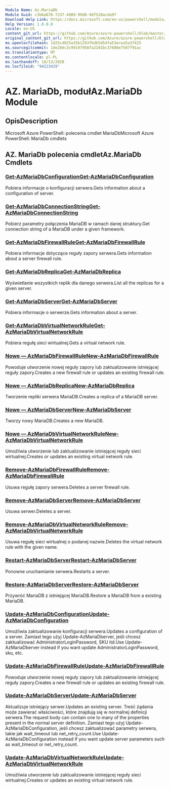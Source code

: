 ```yaml
---
Module Name: Az.MariaDb
Module Guid: c3b6a676-7237-4989-99d0-9df520acda9f
Download Help Link: https://docs.microsoft.com/en-us/powershell/module/az.mariadb
Help Version: 1.0.0.0
Locale: en-US
content_git_url: https://github.com/Azure/azure-powershell/blob/master/src/MariaDb/help/Az.MariaDb.md
original_content_git_url: https://github.com/Azure/azure-powershell/blob/master/src/MariaDb/help/Az.MariaDb.md
ms.openlocfilehash: 1d25c4025a35b1293fbdb5d54fa53ecea5a3f425
ms.sourcegitcommit: 1de2b6c3c99197958fa2101bc37680e7507f91ac
ms.translationtype: MT
ms.contentlocale: pl-PL
ms.lasthandoff: 10/13/2020
ms.locfileid: "94223419"
---
```

# <span data-ttu-id="73c7d-101">AZ. MariaDb, moduł</span><span class="sxs-lookup"><span data-stu-id="73c7d-101">Az.MariaDb Module</span></span>
## <span data-ttu-id="73c7d-102">Opis</span><span class="sxs-lookup"><span data-stu-id="73c7d-102">Description</span></span>
<span data-ttu-id="73c7d-103">Microsoft Azure PowerShell: polecenia cmdlet MariaDb</span><span class="sxs-lookup"><span data-stu-id="73c7d-103">Microsoft Azure PowerShell: MariaDb cmdlets</span></span>

## <span data-ttu-id="73c7d-104">AZ. MariaDb polecenia cmdlet</span><span class="sxs-lookup"><span data-stu-id="73c7d-104">Az.MariaDb Cmdlets</span></span>
### [<span data-ttu-id="73c7d-105">Get-AzMariaDbConfiguration</span><span class="sxs-lookup"><span data-stu-id="73c7d-105">Get-AzMariaDbConfiguration</span></span>](Get-AzMariaDbConfiguration.md)
<span data-ttu-id="73c7d-106">Pobiera informacje o konfiguracji serwera.</span><span class="sxs-lookup"><span data-stu-id="73c7d-106">Gets information about a configuration of server.</span></span>

### [<span data-ttu-id="73c7d-107">Get-AzMariaDbConnectionString</span><span class="sxs-lookup"><span data-stu-id="73c7d-107">Get-AzMariaDbConnectionString</span></span>](Get-AzMariaDbConnectionString.md)
<span data-ttu-id="73c7d-108">Pobierz parametry połączenia MariaDB w ramach danej struktury.</span><span class="sxs-lookup"><span data-stu-id="73c7d-108">Get connection string of a MariaDB under a given framework.</span></span>

### [<span data-ttu-id="73c7d-109">Get-AzMariaDbFirewallRule</span><span class="sxs-lookup"><span data-stu-id="73c7d-109">Get-AzMariaDbFirewallRule</span></span>](Get-AzMariaDbFirewallRule.md)
<span data-ttu-id="73c7d-110">Pobiera informacje dotyczące reguły zapory serwera.</span><span class="sxs-lookup"><span data-stu-id="73c7d-110">Gets information about a server firewall rule.</span></span>

### [<span data-ttu-id="73c7d-111">Get-AzMariaDbReplica</span><span class="sxs-lookup"><span data-stu-id="73c7d-111">Get-AzMariaDbReplica</span></span>](Get-AzMariaDbReplica.md)
<span data-ttu-id="73c7d-112">Wyświetlanie wszystkich replik dla danego serwera.</span><span class="sxs-lookup"><span data-stu-id="73c7d-112">List all the replicas for a given server.</span></span>

### [<span data-ttu-id="73c7d-113">Get-AzMariaDbServer</span><span class="sxs-lookup"><span data-stu-id="73c7d-113">Get-AzMariaDbServer</span></span>](Get-AzMariaDbServer.md)
<span data-ttu-id="73c7d-114">Pobiera informacje o serwerze.</span><span class="sxs-lookup"><span data-stu-id="73c7d-114">Gets information about a server.</span></span>

### [<span data-ttu-id="73c7d-115">Get-AzMariaDbVirtualNetworkRule</span><span class="sxs-lookup"><span data-stu-id="73c7d-115">Get-AzMariaDbVirtualNetworkRule</span></span>](Get-AzMariaDbVirtualNetworkRule.md)
<span data-ttu-id="73c7d-116">Pobiera regułę sieci wirtualnej.</span><span class="sxs-lookup"><span data-stu-id="73c7d-116">Gets a virtual network rule.</span></span>

### [<span data-ttu-id="73c7d-117">Nowe — AzMariaDbFirewallRule</span><span class="sxs-lookup"><span data-stu-id="73c7d-117">New-AzMariaDbFirewallRule</span></span>](New-AzMariaDbFirewallRule.md)
<span data-ttu-id="73c7d-118">Powoduje utworzenie nowej reguły zapory lub zaktualizowanie istniejącej reguły zapory.</span><span class="sxs-lookup"><span data-stu-id="73c7d-118">Creates a new firewall rule or updates an existing firewall rule.</span></span>

### [<span data-ttu-id="73c7d-119">Nowe — AzMariaDbReplica</span><span class="sxs-lookup"><span data-stu-id="73c7d-119">New-AzMariaDbReplica</span></span>](New-AzMariaDbReplica.md)
<span data-ttu-id="73c7d-120">Tworzenie repliki serwera MariaDB.</span><span class="sxs-lookup"><span data-stu-id="73c7d-120">Creates a replica of a MariaDB server.</span></span>

### [<span data-ttu-id="73c7d-121">Nowe — AzMariaDbServer</span><span class="sxs-lookup"><span data-stu-id="73c7d-121">New-AzMariaDbServer</span></span>](New-AzMariaDbServer.md)
<span data-ttu-id="73c7d-122">Tworzy nowy MariaDB.</span><span class="sxs-lookup"><span data-stu-id="73c7d-122">Creates a new MariaDB.</span></span>

### [<span data-ttu-id="73c7d-123">Nowe — AzMariaDbVirtualNetworkRule</span><span class="sxs-lookup"><span data-stu-id="73c7d-123">New-AzMariaDbVirtualNetworkRule</span></span>](New-AzMariaDbVirtualNetworkRule.md)
<span data-ttu-id="73c7d-124">Umożliwia utworzenie lub zaktualizowanie istniejącej reguły sieci wirtualnej.</span><span class="sxs-lookup"><span data-stu-id="73c7d-124">Creates or updates an existing virtual network rule.</span></span>

### [<span data-ttu-id="73c7d-125">Remove-AzMariaDbFirewallRule</span><span class="sxs-lookup"><span data-stu-id="73c7d-125">Remove-AzMariaDbFirewallRule</span></span>](Remove-AzMariaDbFirewallRule.md)
<span data-ttu-id="73c7d-126">Usuwa regułę zapory serwera.</span><span class="sxs-lookup"><span data-stu-id="73c7d-126">Deletes a server firewall rule.</span></span>

### [<span data-ttu-id="73c7d-127">Remove-AzMariaDbServer</span><span class="sxs-lookup"><span data-stu-id="73c7d-127">Remove-AzMariaDbServer</span></span>](Remove-AzMariaDbServer.md)
<span data-ttu-id="73c7d-128">Usuwa serwer.</span><span class="sxs-lookup"><span data-stu-id="73c7d-128">Deletes a server.</span></span>

### [<span data-ttu-id="73c7d-129">Remove-AzMariaDbVirtualNetworkRule</span><span class="sxs-lookup"><span data-stu-id="73c7d-129">Remove-AzMariaDbVirtualNetworkRule</span></span>](Remove-AzMariaDbVirtualNetworkRule.md)
<span data-ttu-id="73c7d-130">Usuwa regułę sieci wirtualnej o podanej nazwie.</span><span class="sxs-lookup"><span data-stu-id="73c7d-130">Deletes the virtual network rule with the given name.</span></span>

### [<span data-ttu-id="73c7d-131">Restart-AzMariaDbServer</span><span class="sxs-lookup"><span data-stu-id="73c7d-131">Restart-AzMariaDbServer</span></span>](Restart-AzMariaDbServer.md)
<span data-ttu-id="73c7d-132">Ponowne uruchamianie serwera.</span><span class="sxs-lookup"><span data-stu-id="73c7d-132">Restarts a server.</span></span>

### [<span data-ttu-id="73c7d-133">Restore-AzMariaDbServer</span><span class="sxs-lookup"><span data-stu-id="73c7d-133">Restore-AzMariaDbServer</span></span>](Restore-AzMariaDbServer.md)
<span data-ttu-id="73c7d-134">Przywróć MariaDB z istniejącej MariaDB.</span><span class="sxs-lookup"><span data-stu-id="73c7d-134">Restore a MariaDB from a existing MariaDB.</span></span>

### [<span data-ttu-id="73c7d-135">Update-AzMariaDbConfiguration</span><span class="sxs-lookup"><span data-stu-id="73c7d-135">Update-AzMariaDbConfiguration</span></span>](Update-AzMariaDbConfiguration.md)
<span data-ttu-id="73c7d-136">Umożliwia zaktualizowanie konfiguracji serwera.</span><span class="sxs-lookup"><span data-stu-id="73c7d-136">Updates a configuration of a server.</span></span>
<span data-ttu-id="73c7d-137">Zamiast tego użyj Update-AzMariaDberver, jeśli chcesz zaktualizować AdministratorLoginPassword, SKU itd.</span><span class="sxs-lookup"><span data-stu-id="73c7d-137">Use Update-AzMariaDberver instead if you want update AdministratorLoginPassword, sku, etc.</span></span>

### [<span data-ttu-id="73c7d-138">Update-AzMariaDbFirewallRule</span><span class="sxs-lookup"><span data-stu-id="73c7d-138">Update-AzMariaDbFirewallRule</span></span>](Update-AzMariaDbFirewallRule.md)
<span data-ttu-id="73c7d-139">Powoduje utworzenie nowej reguły zapory lub zaktualizowanie istniejącej reguły zapory.</span><span class="sxs-lookup"><span data-stu-id="73c7d-139">Creates a new firewall rule or updates an existing firewall rule.</span></span>

### [<span data-ttu-id="73c7d-140">Update-AzMariaDbServer</span><span class="sxs-lookup"><span data-stu-id="73c7d-140">Update-AzMariaDbServer</span></span>](Update-AzMariaDbServer.md)
<span data-ttu-id="73c7d-141">Aktualizuje istniejący serwer.</span><span class="sxs-lookup"><span data-stu-id="73c7d-141">Updates an existing server.</span></span>
<span data-ttu-id="73c7d-142">Treść żądania może zawierać właściwości, które znajdują się w normalnej definicji serwera.</span><span class="sxs-lookup"><span data-stu-id="73c7d-142">The request body can contain one to many of the properties present in the normal server definition.</span></span>
<span data-ttu-id="73c7d-143">Zamiast tego użyj Update-AzMariaDbConfiguration, jeśli chcesz zaktualizować parametry serwera, takie jak wait_timeout lub net_retry_count.</span><span class="sxs-lookup"><span data-stu-id="73c7d-143">Use Update-AzMariaDbConfiguration instead if you want update server parameters such as wait_timeout or net_retry_count.</span></span>

### [<span data-ttu-id="73c7d-144">Update-AzMariaDbVirtualNetworkRule</span><span class="sxs-lookup"><span data-stu-id="73c7d-144">Update-AzMariaDbVirtualNetworkRule</span></span>](Update-AzMariaDbVirtualNetworkRule.md)
<span data-ttu-id="73c7d-145">Umożliwia utworzenie lub zaktualizowanie istniejącej reguły sieci wirtualnej.</span><span class="sxs-lookup"><span data-stu-id="73c7d-145">Creates or updates an existing virtual network rule.</span></span>


